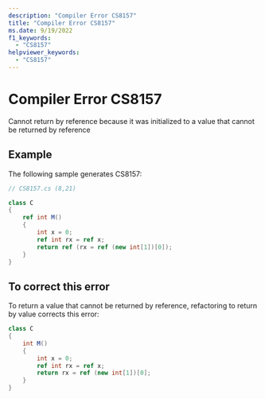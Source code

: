 ```yaml
---
description: "Compiler Error CS8157"
title: "Compiler Error CS8157"
ms.date: 9/19/2022
f1_keywords:
  - "CS8157"
helpviewer_keywords:
  - "CS8157"
---
```

# Compiler Error CS8157

Cannot return by reference because it was initialized to a value that cannot be returned by reference

## Example

 The following sample generates CS8157:

```csharp
// CS8157.cs (8,21)

class C
{
    ref int M()
    {
        int x = 0;
        ref int rx = ref x;
        return ref (rx = ref (new int[1])[0]);
    }
}
```

## To correct this error

To return a value that cannot be returned by reference, refactoring to return by value corrects this error:

```csharp
class C
{
    int M()
    {
        int x = 0;
        ref int rx = ref x;
        return rx = ref (new int[1])[0];
    }
}
```
